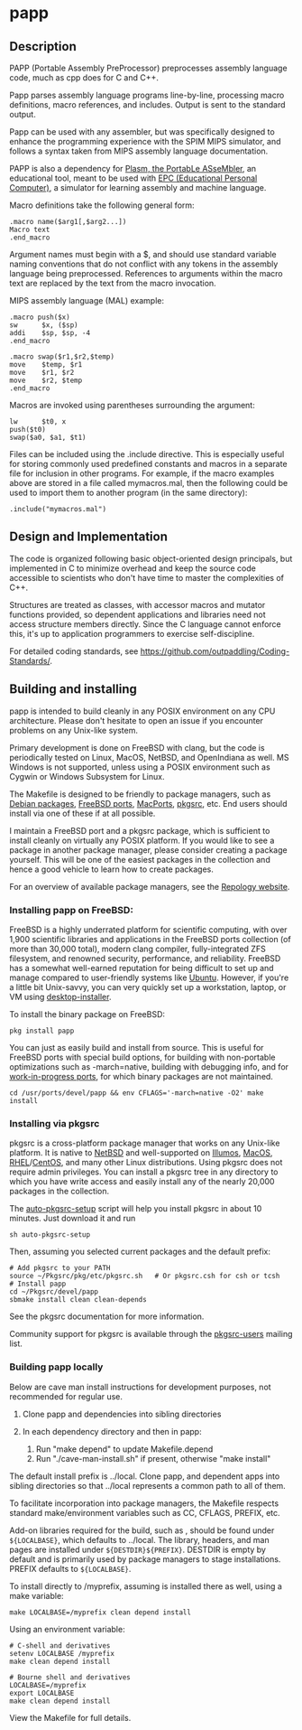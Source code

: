 # papp

## Description

PAPP (Portable Assembly PreProcessor) preprocesses assembly language code,
much as cpp does for C and C++.

Papp parses assembly language programs line-by-line, processing macro
definitions, macro references, and includes. Output is sent to the standard
output.

Papp can be used with any assembler, but was specifically designed to
enhance the programming experience with the SPIM MIPS simulator, and
follows a syntax taken from MIPS assembly language documentation.

PAPP is also a dependency for
[Plasm, the PortabLe ASseMbler](https://github.com/outpaddling/plasm),
an educational tool, meant to be used with
[EPC (Educational Personal Computer)](https:), a simulator for learning
assembly and machine language.

Macro definitions take the following general form:

    .macro name($arg1[,$arg2...])
    Macro text
    .end_macro

Argument names must begin with a $, and should use standard variable naming
conventions that do not conflict with any tokens in the assembly language
being preprocessed. References to arguments within the macro text are
replaced by the text from the macro invocation.

MIPS assembly language (MAL) example:

    .macro push($x)
    sw      $x, ($sp)
    addi    $sp, $sp, -4
    .end_macro

    .macro swap($r1,$r2,$temp)
    move    $temp, $r1
    move    $r1, $r2
    move    $r2, $temp
    .end_macro

Macros are invoked using parentheses surrounding the argument:

    lw      $t0, x
    push($t0)
    swap($a0, $a1, $t1)

Files can be included using the .include directive. This is especially
useful for storing commonly used predefined constants and macros in a
separate file for inclusion in other programs. For example, if the macro
examples above are stored in a file called mymacros.mal, then the following
could be used to import them to another program (in the same directory):

    .include("mymacros.mal")

## Design and Implementation

The code is organized following basic object-oriented design principals, but
implemented in C to minimize overhead and keep the source code accessible to
scientists who don't have time to master the complexities of C++.

Structures are treated as classes, with accessor macros and mutator functions
provided, so dependent applications and libraries need not access
structure members directly.  Since the C language cannot enforce this, it's
up to application programmers to exercise self-discipline.

For detailed coding standards, see
https://github.com/outpaddling/Coding-Standards/.

## Building and installing

papp is intended to build cleanly in any POSIX environment on any CPU
architecture.  Please don't hesitate to open an issue if you encounter
problems on any Unix-like system.

Primary development is done on FreeBSD with clang, but the code is periodically
tested on Linux, MacOS, NetBSD, and OpenIndiana as well. MS Windows is not
supported, unless using a POSIX environment such as Cygwin or Windows
Subsystem for Linux.

The Makefile is designed to be friendly to package managers, such as
[Debian packages](https://www.debian.org/distrib/packages),
[FreeBSD ports](https://www.freebsd.org/ports/),
[MacPorts](https://www.macports.org/), [pkgsrc](https://pkgsrc.org/), etc.
End users should install via one of these if at all possible.

I maintain a FreeBSD port and a pkgsrc package, which is sufficient to install
cleanly on virtually any POSIX platform.  If you would like to see a
package in another package manager, please consider creating a package
yourself.  This will be one of the easiest packages in the collection and
hence a good vehicle to learn how to create packages.

For an overview of available package managers, see the
[Repology website](https://repology.org/).

### Installing papp on FreeBSD:

FreeBSD is a highly underrated platform for scientific computing, with over
1,900 scientific libraries and applications in the FreeBSD ports collection
(of more than 30,000 total), modern clang compiler, fully-integrated ZFS
filesystem, and renowned security, performance, and reliability.
FreeBSD has a somewhat well-earned reputation for being difficult to set up
and manage compared to user-friendly systems like [Ubuntu](https://ubuntu.com/).
However, if you're a little bit Unix-savvy, you can very quickly set up a
workstation, laptop, or VM using
[desktop-installer](http://www.acadix.biz/desktop-installer.php).

To install the binary package on FreeBSD:

```
pkg install papp
```

You can just as easily build and install from source.  This is useful for
FreeBSD ports with special build options, for building with non-portable
optimizations such as -march=native, building with debugging info, and for 
[work-in-progress ports](https://github.com/outpaddling/freebsd-ports-wip),
for which binary packages are not maintained.

```
cd /usr/ports/devel/papp && env CFLAGS='-march=native -O2' make install
``` 

### Installing via pkgsrc

pkgsrc is a cross-platform package manager that works on any Unix-like
platform. It is native to [NetBSD](https://www.netbsd.org/) and well-supported
on [Illumos](https://illumos.org/), [MacOS](https://www.apple.com/macos/),
[RHEL](https://www.redhat.com)/[CentOS](https://www.centos.org/), and
many other Linux distributions.
Using pkgsrc does not require admin privileges.  You can install a pkgsrc
tree in any directory to which you have write access and easily install any
of the nearly 20,000 packages in the collection.

The
[auto-pkgsrc-setup](https://github.com/outpaddling/auto-admin/blob/master/Scripts/auto-pkgsrc-setup)
script will help you install pkgsrc in about 10 minutes.  Just download it
and run

```
sh auto-pkgsrc-setup
```

Then, assuming you selected current packages and the default prefix:

```
# Add pkgsrc to your PATH
source ~/Pkgsrc/pkg/etc/pkgsrc.sh   # Or pkgsrc.csh for csh or tcsh
# Install papp
cd ~/Pkgsrc/devel/papp
sbmake install clean clean-depends
```

See the pkgsrc documentation for more information.

Community support for pkgsrc is available through the
[pkgsrc-users](http://netbsd.org/mailinglists) mailing list.

### Building papp locally

Below are cave man install instructions for development purposes, not
recommended for regular use.

1. Clone papp and dependencies into sibling directories
2. In each dependency directory and then in papp:

    1. Run "make depend" to update Makefile.depend
    2. Run "./cave-man-install.sh" if present, otherwise "make install"

The default install prefix is ../local.  Clone papp,  and dependent
apps into sibling directories so that ../local represents a common path to all
of them.

To facilitate incorporation into package managers, the Makefile respects
standard make/environment variables such as CC, CFLAGS, PREFIX, etc.  

Add-on libraries required for the build, such as , should be found
under `${LOCALBASE}`, which defaults to ../local.
The library, headers, and man pages are installed under
`${DESTDIR}${PREFIX}`.  DESTDIR is empty by default and is primarily used by
package managers to stage installations.  PREFIX defaults to `${LOCALBASE}`.

To install directly to /myprefix, assuming  is installed there as well,
using a make variable:

```
make LOCALBASE=/myprefix clean depend install
```

Using an environment variable:

```
# C-shell and derivatives
setenv LOCALBASE /myprefix
make clean depend install

# Bourne shell and derivatives
LOCALBASE=/myprefix
export LOCALBASE
make clean depend install
```

View the Makefile for full details.
